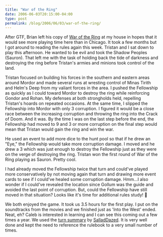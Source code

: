 ```yaml
---
title: "War of the Ring"
date: 2006-06-03T20:15:00-04:00
type: post
permalink: /blog/2006/06/03/war-of-the-ring/
---
```

After GTF, Brian left his copy of [War of the Ring](https://www.boardgamegeek.com/game/9609) at my house in hopes that it would see more playing time here than in Chicago. It took a few months but I got around to reading the rules again this week. Tristan and I sat down to play this afternoon. He wanted to be evil and took the Shadow Peoples (Sauron). That left me with the task of holding back the tide of darkness and destroying the ring before Tristan's armies and minions took control of the land.

Tristan focused on building his forces in the southern and eastern areas around Mordor and made several runs at wresting control of Minas Tirith and Helm's Deep from my valiant forces in the area. I pushed the Fellowship as quickly as I could toward Mordor to destroy the ring while reinforcing Gondor and Rohan. My defenses at both strongholds held, repelling Tristan's hoards on repeated occasions. At the same time, I slipped the Fellowship into Mordor with only 3 corruption. I figured it would be a close race between the increasing corruption and throwing the ring into the Crack of Doom. And it was. By the time I was on the last step before the end, the Fellowship had moved to 9 and 3 or more corruption on the final step would mean that Tristan would gain the ring and win the war.

He used an event to add more dice to the hunt pool so that if he drew an "Eye," the Fellowship would take more corruption damage. I moved and he drew a 3 which was just enough to destroy the Fellowship just as they were on the verge of destroying the ring. Tristan won the first round of War of the Ring playing as Sauron. Pretty cool.

I had already moved the Fellowship twice that turn and could've played more conservatively by not moving again that turn and drawing more event cards to see if I could've healed some corruption damage. Hmm...I also wonder if I could've revealed the location since Gollum was the guide and avoided the last point of corruption. But, could the Fellowship have still moved in that situation? Looks like it's time for additional rules study! 🙂

We both enjoyed the game. It took us 3.5 hours for the first play. I put on the soundtracks from the movies and we finished just as 'Into the West' ended. Neat, eh? Caleb is interested in learning and I can see this coming out a few times a year. We used the [turn summary](https://www.boardgamegeek.com/fileinfo.php?fileid=9441) by [SalladDazed](https://www.boardgamegeek.com/user/SalladDazed). It is very well done and kept the need to reference the rulebook to a very small number of times.